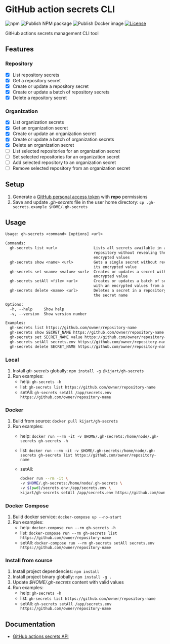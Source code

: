 # GitHub action secrets CLI

![npm](https://img.shields.io/npm/v/@kijart/gh-secrets) ![Publish NPM package](https://github.com/kijart/gh-secrets/workflows/Publish%20NPM%20package/badge.svg) ![Publish Docker image](https://github.com/kijart/gh-secrets/workflows/Publish%20Docker%20image/badge.svg) [![License](https://img.shields.io/github/license/kijart/gh-secrets)](https://github.com/kijart/gh-secrets/blob/master/LICENSE)

GitHub actions secrets management CLI tool

## Features

### Repository

- [x] List repository secrets
- [x] Get a repository secret
- [x] Create or update a repository secret
- [x] Create or update a batch of repository secrets
- [x] Delete a repository secret

### Organization

- [x] List organization secrets
- [x] Get an organization secret
- [x] Create or update an organization secret
- [x] Create or update a batch of organization secrets
- [x] Delete an organization secret
- [ ] List selected repositories for an organization secret
- [ ] Set selected repositories for an organization secret
- [ ] Add selected repository to an organization secret
- [ ] Remove selected repository from an organization secret

## Setup

1. Generate a [GitHub personal access token](https://github.com/settings/tokens) with **repo** permissions
1. Save and update _.gh-secrets_ file in the user home directory: `cp .gh-secrets.example $HOME/.gh-secrets`

## Usage

```txt
Usage: gh-secrets <command> [options] <url>

Commands:
  gh-secrets list <url>                Lists all secrets available in a
                                       repository without revealing their
                                       encrypted values
  gh-secrets show <name> <url>         Gets a single secret without revealing
                                       its encrypted value
  gh-secrets set <name> <value> <url>  Creates or updates a secret with an
                                       encrypted value
  gh-secrets setAll <file> <url>       Creates or updates a batch of secrets
                                       with an encrypted values from a file
  gh-secrets delete <name> <url>       Deletes a secret in a repository using
                                       the secret name

Options:
  -h, --help     Show help                                             [boolean]
  -v, --version  Show version number                                   [boolean]

Examples:
  gh-secrets list https://github.com/owner/repository-name
  gh-secrets show SECRET_NAME https://github.com/owner/repository-name
  gh-secrets set SECRET_NAME value https://github.com/owner/repository-name
  gh-secrets setAll secrets.env https://github.com/owner/repository-name
  gh-secrets delete SECRET_NAME https://github.com/owner/repository-name
```

### Local

1. Install _gh-secrets_ globally: `npm install -g @kijart/gh-secrets`
1. Run examples:
    - help: `gh-secrets -h`
    - list: `gh-secrets list https://github.com/owner/repository-name`
    - setAll: `gh-secrets setAll /app/secrets.env https://github.com/owner/repository-name`

### Docker

1. Build from source: `docker pull kijart/gh-secrets`
1. Run examples:
    - help: `docker run --rm -it -v $HOME/.gh-secrets:/home/node/.gh-secrets gh-secrets -h`
    - list: `docker run --rm -it -v $HOME/.gh-secrets:/home/node/.gh-secrets gh-secrets list https://github.com/owner/repository-name`
    - setAll:

        ```bash
        docker run --rm -it \
        -v $HOME/.gh-secrets:/home/node/.gh-secrets \
        -v $(pwd)/secrets.env:/app/secrets.env \
        kijart/gh-secrets setAll /app/secrets.env https://github.com/owner/repository-name`
        ```

### Docker Compose

1. Build docker service: `docker-compose up --no-start`
1. Run examples:
    - help: `docker-compose run --rm gh-secrets -h`
    - list: `docker-compose run --rm gh-secrets list https://github.com/owner/repository-name`
    - setAll: `docker-compose run --rm gh-secrets setAll secrets.env https://github.com/owner/repository-name`

### Install from source

1. Install project dependencies: `npm install`
1. Install project binary globally: `npm install -g .`
1. Update _$HOME/.gh-secrets_ content with valid values
1. Run examples:
    - help: `gh-secrets -h`
    - list: `gh-secrets list https://github.com/owner/repository-name`
    - setAll: `gh-secrets setAll /app/secrets.env https://github.com/owner/repository-name`

## Documentation

- [GitHub actions secrets API](https://developer.github.com/v3/actions/secrets/)
